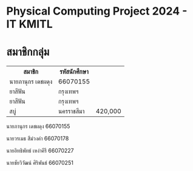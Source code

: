# Physical Computing Project 2024 - IT KMITL

# สมาชิกกลุ่ม
<table style="width:100%">
  <tr>
    <th>สมาชิก</th>
    <th>รหัสนักศึกษา</th>
  </tr>
  <tr>
    <td> นายภานุกร เดชผดุง </td>
    <td> 66070155 </td>
  </tr>
  <tr>
    <td>ยาสีฟัน</td>
    <td>กรุงเทพฯ</td>
  </tr>
  <tr>
    <td>ยาสีฟัน</td>
    <td>กรุงเทพฯ</td>
  </tr>
  <tr>
    <td>สบู่</td>
    <td>นครราชสีมา</td>
    <td>420,000</td>
  </tr>
</table>
  นายภานุกร เดชผดุง   66070155
  
  นายวรเมธ สีม่วงคำ    66070178
  
  นายอิทธิพัทธ์ เหง่าคีรี  66070227
  
  นายชัยวิวัฒน์ ศิริพันธ์   66070251
